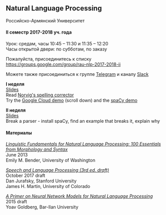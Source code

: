 
## Natural Language Processing
Российско-Армянский Университет

#### II семестр 2017-2018 уч. года

Урок: средам, часы 10:45 – 11:30 и 11:35 – 12:20  
Часы открытой двери: по субботам, по заказу

Пожалуйста, присоединитесь к списку <https://groups.google.com/group/rau-nlp-2017-2018-ii>

Можете также присоединиться к группе [Telegram](https://t.me/joinchat/GZeYOhCR_QfqYg-OksF0vA)
и каналу [Slack](https://rau-python.slack.com/messages/C94H2QBLG/) 


**I неделя**  
[Slides](https://docs.google.com/presentation/d/1HmLNAyfuXGqEEcEDDwXbz88StRuLv5ZgdTmWnGeolY4/edit?usp=sharing)  
Read [Norvig's spelling corrector](https://norvig.com/spell-correct.html)  
Try the [Google Cloud demo](https://cloud.google.com/natural-language/) (scroll down) and the [spaCy demo](https://demos.explosion.ai/displacy/?text=Pope%27s%20baby%20steps%20on%20gays)

**II неделя**  
[Slides](https://docs.google.com/presentation/d/1WKYJHSn2th1mLsQINxa9i6EI_93bLPahNj5TbIGhNU8/edit?usp=sharing)  
Break a parser - install spaCy, find an example that breaks it, explain why


#### Материалы

[*Linguistic Fundamentals for Natural Language Processing: 100 Essentials from Morphology and Syntax*](http://www.morganclaypool.com/doi/abs/10.2200/S00493ED1V01Y201303HLT020)  
June 2013  
Emily M. Bender, University of Washington  

[*Speech and Language Processing (3rd ed. draft)*](https://web.stanford.edu/~jurafsky/slp3/)  
October 2017 draft  
Dan Jurafsky, Stanford University  
James H. Martin, University of Colorado

[*A Primer on Neural Network Models for Natural Language Processing*](http://u.cs.biu.ac.il/~yogo/nnlp.pdf)  
2015 draft  
Yoav Goldberg, Bar-Ilan University  

